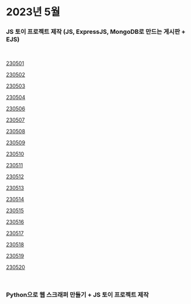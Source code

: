 # 2023년 5월

### JS 토이 프로젝트 제작 (JS, ExpressJS, MongoDB로 만드는 게시판 + EJS)

<br />

[230501](/DateLink/2023-05/230501.md)

[230502](/DateLink/2023-05/230502.md)

[230503](/DateLink/2023-05/230503.md)

[230504](/DateLink/2023-05/230504.md)

[230506](/DateLink/2023-05/230506.md)

[230507](/DateLink/2023-05/230507.md)

[230508](/DateLink/2023-05/230508.md)

[230509](/DateLink/2023-05/230509.md)

[230510](/DateLink/2023-05/230510.md)

[230511](/DateLink/2023-05/230511.md)

[230512](/DateLink/2023-05/230512.md)

[230513](/DateLink/2023-05/230513.md)

[230514](/DateLink/2023-05/230514.md)

[230515](/DateLink/2023-05/230515.md)

[230516](/DateLink/2023-05/230516.md)

[230517](/DateLink/2023-05/230517.md)

[230518](/DateLink/2023-05/230518.md)

[230519](/DateLink/2023-05/230519.md)

[230520](/DateLink/2023-05/230520.md)

<br />

### Python으로 웹 스크래퍼 만들기 + JS 토이 프로젝트 제작

<br />
